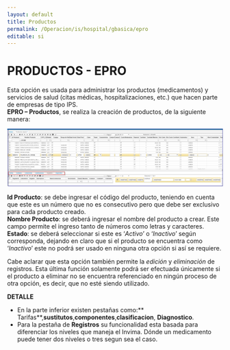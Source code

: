```yaml
---
layout: default
title: Productos
permalink: /Operacion/is/hospital/gbasica/epro
editable: si
---
```


# PRODUCTOS - EPRO


Esta opción es usada para administrar los productos (medicamentos) y servicios de salud (citas médicas, hospitalizaciones, etc.) que hacen parte de empresas de tipo IPS.  
**EPRO – Productos**, se realiza la creación de productos, de la siguiente manera:


![](EPRO1.png)


**Id Producto**: se debe ingresar el código del producto, teniendo en cuenta que este es un número que no es consecutivo pero que debe ser exclusivo para cada producto creado.  
**Nombre Producto**: se deberá ingresar el nombre del producto a crear. Este campo permite el ingreso tanto de números como letras y caracteres.  
**Estado**: se deberá seleccionar si este es ‘_Activo_’ o ‘_Inactivo_’ según corresponda, dejando en claro que si el producto se encuentra como ‘_Inactivo_’ este no podrá ser usado en ninguna otra opción si así se requiere.  

Cabe aclarar que esta opción también permite la _edición_ y _eliminación_ de registros. Esta última función solamente podrá ser efectuada únicamente si el producto a eliminar no se encuentra referenciado en ningún proceso de otra opción, es decir, que no esté siendo utilizado.  

**DETALLE**

* En la parte inferior existen pestañas como:** Tarifas**,**sustitutos**,**componentes**,**clasificacion**, **Diagnostico**.  
* Para la pestaña de **Registros** su funcionalidad esta basada para diferenciar los niveles que maneja el Invima. Dónde un medicamento puede tener dos niveles o tres segun sea el caso.  







